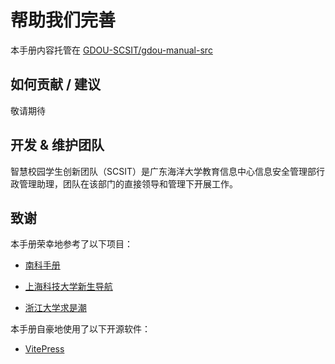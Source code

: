 # 帮助我们完善

本手册内容托管在 [GDOU-SCSIT/gdou-manual-src](https://github.com/GDOU-SCSIT/gdou-manual-src)

## 如何贡献 / 建议

敬请期待

## 开发 & 维护团队

智慧校园学生创新团队（SCSIT）是广东海洋大学教育信息中心信息安全管理部行政管理助理，团队在该部门的直接领导和管理下开展工作。

## 致谢

本手册荣幸地参考了以下项目：

- [南科手册](https://sustech.online/)

- [上海科技大学新生导航](https://fresh.geekpie.club/)

- [浙江大学求是潮](https://www.qsc.zju.edu.cn/freshman/)

本手册自豪地使用了以下开源软件：

- [VitePress](https://vitepress.dev/)